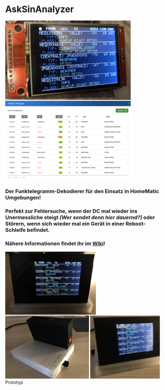 # AskSinAnalyzer

<img src="Images/sample1.jpg" width=400 /><img src="Images/web_main.png" width=400 /><br/>

### Der Funktelegramm-Dekodierer für den Einsatz in HomeMatic Umgebungen! 
### Perfekt zur Fehlersuche, wenn der DC mal wieder ins Unermessliche steigt _(Wer sendet denn hier dauernd?)_ oder Störern, wenn sich wieder mal ein Gerät in einer Reboot-Schleife befindet. 
### Nähere Informationen findet ihr im [Wiki](https://github.com/jp112sdl/AskSinAnalyzer/wiki)!


<img src="Images/proto1.jpg" height=200 /> <img src="Images/proto2.jpg" height=200 /> <img src="Images/proto3.jpg" height=200 />
<br/>
Prototyp
